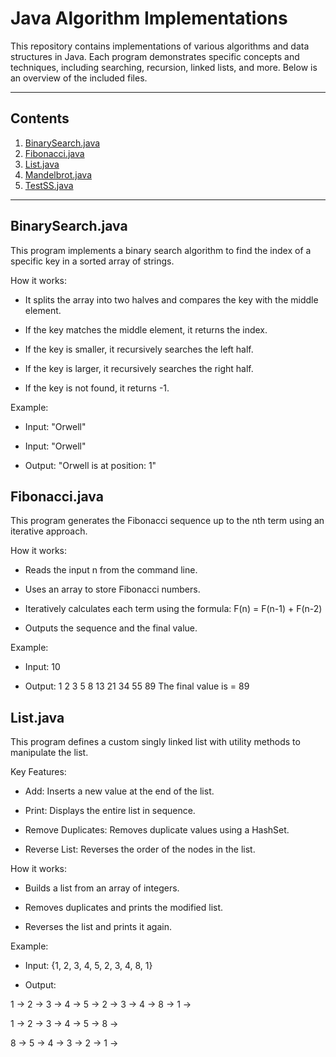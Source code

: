 # Java Algorithm Implementations

This repository contains implementations of various algorithms and data structures in Java. Each program demonstrates specific concepts and techniques, including searching, recursion, linked lists, and more. Below is an overview of the included files.

---

## Contents

1. [BinarySearch.java](#binarysearchjava)
2. [Fibonacci.java](#fibonaccijava)
3. [List.java](#listjava)
4. [Mandelbrot.java](#mandelbrotjava)
5. [TestSS.java](#testssjava)

---

## BinarySearch.java

This program implements a binary search algorithm to find the index of a specific key in a sorted array of strings.

How it works:

- It splits the array into two halves and compares the key with the middle element.
  
- If the key matches the middle element, it returns the index.
  
- If the key is smaller, it recursively searches the left half.

- If the key is larger, it recursively searches the right half.

- If the key is not found, it returns -1.
  
Example:

- Input: "Orwell"
  
- Input: "Orwell"
  
- Output: "Orwell is at position: 1"

## Fibonacci.java

This program generates the Fibonacci sequence up to the nth term using an iterative approach.

How it works:

- Reads the input n from the command line.

- Uses an array to store Fibonacci numbers.

- Iteratively calculates each term using the formula: F(n) = F(n-1) + F(n-2)

- Outputs the sequence and the final value.
  
Example:

- Input: 10
  
- Output: 1 2 3 5 8 13 21 34 55 89 The final value is = 89

## List.java

This program defines a custom singly linked list with utility methods to manipulate the list.

Key Features:

- Add: Inserts a new value at the end of the list.
  
- Print: Displays the entire list in sequence.

- Remove Duplicates: Removes duplicate values using a HashSet.

- Reverse List: Reverses the order of the nodes in the list.

How it works:

- Builds a list from an array of integers.

- Removes duplicates and prints the modified list.

- Reverses the list and prints it again.

Example:

- Input: {1, 2, 3, 4, 5, 2, 3, 4, 8, 1}

- Output:

1 -> 2 -> 3 -> 4 -> 5 -> 2 -> 3 -> 4 -> 8 -> 1 -> 

1 -> 2 -> 3 -> 4 -> 5 -> 8 -> 

8 -> 5 -> 4 -> 3 -> 2 -> 1 ->

  

